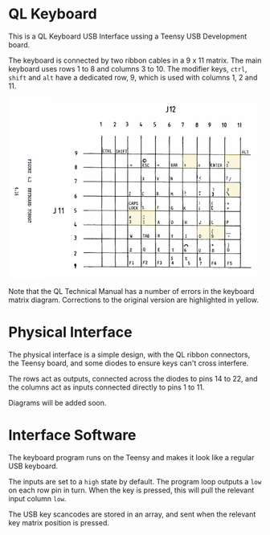 # QL Keyboard

This is a QL Keyboard USB Interface ussing a Teensy USB Development board.

The keyboard is connected by two ribbon cables in a 9 x 11 matrix. The main keyboard uses rows 1 to 8 and columns 3 to 10. The modifier keys, `ctrl`, `shift` and `alt` have a dedicated row, 9, which is used with columns 1, 2 and 11.

![QL Keyboard matrix](ql_keyboard_matrix.png)

Note that the QL Technical Manual has a number of errors in the keyboard matrix diagram. Corrections to the original version are highlighted in yellow.

# Physical Interface

The physical interface is a simple design, with the QL ribbon connectors, the Teensy board, and some diodes to ensure keys can't cross interfere.

The rows act as outputs, connected across the diodes to pins 14 to 22, and the columns act as inputs connected directly to pins 1 to 11.

Diagrams will be added soon.

# Interface Software

The keyboard program runs on the Teensy and makes it look like a regular USB keyboard.

The inputs are set to a `high` state by default. The program loop outputs a `low` on each row pin in turn. When the key is pressed, this will pull the relevant input column `low`.

The USB key scancodes are stored in an array, and sent when the relevant key matrix position is pressed.
